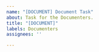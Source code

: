 ```yaml
---
name: "[DOCUMENT] Document Task"
about: Task for the Documenters.
title: "[DOCUMENT]"
labels: Documenters
assignees: ''

---
```



